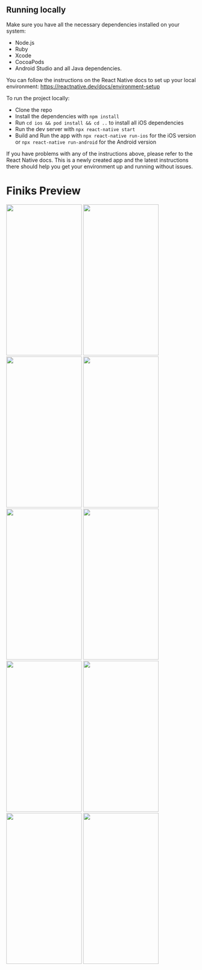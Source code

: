 ## Running locally

Make sure you have all the necessary dependencies installed on your system:

- Node.js
- Ruby
- Xcode
- CocoaPods
- Android Studio and all Java dependencies.

You can follow the instructions on the React Native docs to set up your local environment: https://reactnative.dev/docs/environment-setup

To run the project locally:

- Clone the repo
- Install the dependencies with `npm install`
- Run `cd ios && pod install && cd ..` to install all iOS dependencies
- Run the dev server with `npx react-native start`
- Build and Run the app with `npx react-native run-ios` for the iOS version or `npx react-native run-android` for the Android version

If you have problems with any of the instructions above, please refer to the React Native docs. This is a newly created app and the latest instructions there should help you get your environment up and running without issues.

# Finiks Preview

<img src="https://github.com/AbdullahJaspal/Finiks/assets/77833394/df087943-971f-4087-a6c6-9bbdfc95fdaf" width="200" height="400">
<img src="https://github.com/AbdullahJaspal/Finiks/assets/77833394/e9b6ed9d-50f8-429b-8600-25d8e22e6961" width="200" height="400">
<img src="https://github.com/AbdullahJaspal/Finiks/assets/77833394/53b5f9ec-33ac-4b94-a139-2863b7e28e19" width="200" height="400">
<img src="https://github.com/AbdullahJaspal/Finiks/assets/77833394/10e3f5e4-0372-4b00-9288-9f94830de33c" width="200" height="400">
<img src="https://github.com/AbdullahJaspal/Finiks/assets/77833394/95e3941a-daa1-422c-a6ac-caa2bee5f0b0" width="200" height="400">
<img src="https://github.com/AbdullahJaspal/Finiks/assets/77833394/c6c59836-b10a-4a03-af9d-9b1cc55ff868" width="200" height="400">
<img src="https://github.com/AbdullahJaspal/Finiks/assets/77833394/46d5171f-7248-42a8-9563-eb702f550b56" width="200" height="400">
<img src="https://github.com/AbdullahJaspal/Finiks/assets/77833394/1b058b7a-4e01-40f0-92ac-2f71b1c425dd" width="200" height="400">
<img src="https://github.com/AbdullahJaspal/Finiks/assets/77833394/549f2347-0bbe-4da6-a263-75343a4d2582" width="200" height="400">
<img src="https://github.com/AbdullahJaspal/Finiks/assets/77833394/09198d1c-af8d-48f3-9f80-4277182a9365" width="200" height="400">
